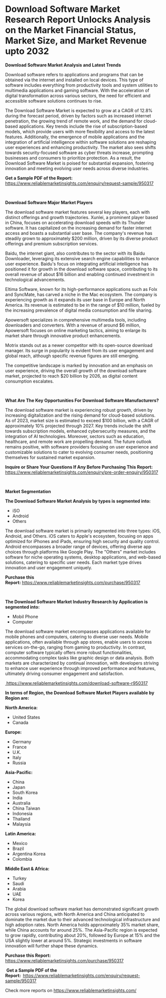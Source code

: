 <p><h1>Download Software Market Research Report Unlocks Analysis on the Market Financial Status, Market Size, and Market Revenue upto 2032</h1></p><p><strong>Download Software Market Analysis and Latest Trends</strong></p>
<p><p>Download software refers to applications and programs that can be obtained via the internet and installed on local devices. This type of software includes everything from productivity tools and system utilities to multimedia applications and gaming software. With the acceleration of digital transformation across various sectors, the need for efficient and accessible software solutions continues to rise.</p><p>The Download Software Market is expected to grow at a CAGR of 12.8% during the forecast period, driven by factors such as increased internet penetration, the growing trend of remote work, and the demand for cloud-based applications. Key trends include the rise of subscription-based models, which provide users with more flexibility and access to the latest features. Additionally, the emergence of mobile applications and the integration of artificial intelligence within software solutions are reshaping user experiences and enhancing productivity. The market also sees shifts towards security-focused software as cyber threats increase, prompting businesses and consumers to prioritize protection. As a result, the Download Software Market is poised for substantial expansion, fostering innovation and meeting evolving user needs across diverse industries.</p></p>
<p><strong>Get a Sample PDF of the Report:&nbsp;</strong> <a href="https://www.reliablemarketinsights.com/enquiry/request-sample/950317?utm_campaign=2185&utm_medium=2&utm_source=Github&utm_content=ia&utm_term=07032025&utm_id=download-software">https://www.reliablemarketinsights.com/enquiry/request-sample/950317</a></p>
<p>&nbsp;</p>
<p><strong>Download Software Major Market Players</strong></p>
<p><p>The download software market features several key players, each with distinct offerings and growth trajectories. Xunlei, a prominent player based in China, focuses on accelerating download speeds with its Thunder software. It has capitalized on the increasing demand for faster internet access and boasts a substantial user base. The company's revenue has steadily grown to approximately $200 million, driven by its diverse product offerings and premium subscription services.</p><p>Baidu, the internet giant, also contributes to the sector with its Baidu Downloader, leveraging its extensive search engine capabilities to enhance user experience. Baidu's focus on integrating artificial intelligence has positioned it for growth in the download software space, contributing to its overall revenue of about $16 billion and enabling continued investment in technological advancements.</p><p>Eltima Software, known for its high-performance applications such as Folx and SyncMate, has carved a niche in the Mac ecosystem. The company is experiencing growth as it expands its user base in Europe and North America. Its revenue is estimated to be in the range of $10 million, fueled by the increasing prevalence of digital media consumption and file sharing.</p><p>Apowersoft specializes in comprehensive multimedia tools, including downloaders and converters. With a revenue of around $6 million, Apowersoft focuses on online marketing tactics, aiming to enlarge its market share through innovative product enhancements.</p><p>Motrix stands out as a newer competitor with its open-source download manager. Its surge in popularity is evident from its user engagement and global reach, although specific revenue figures are still emerging.</p><p>The competitive landscape is marked by innovation and an emphasis on user experience, driving the overall growth of the download software market, projected to reach $20 billion by 2026, as digital content consumption escalates.</p></p>
<p>&nbsp;</p>
<p><strong>What Are The Key Opportunities For Download Software Manufacturers?</strong></p>
<p><p>The download software market is experiencing robust growth, driven by increasing digitalization and the rising demand for cloud-based solutions. As of 2023, market size is estimated to exceed $100 billion, with a CAGR of approximately 10% projected through 2027. Key trends include the shift towards subscription models, enhanced cybersecurity measures, and the integration of AI technologies. Moreover, sectors such as education, healthcare, and remote work are propelling demand. The future outlook remains positive, with software providers focusing on user experience and customizable solutions to cater to evolving consumer needs, positioning themselves for sustained market expansion.</p></p>
<p><strong>Inquire or Share Your Questions If Any Before Purchasing This Report:</strong> <a href="https://www.reliablemarketinsights.com/enquiry/pre-order-enquiry/950317?utm_campaign=2185&utm_medium=2&utm_source=Github&utm_content=ia&utm_term=07032025&utm_id=download-software">https://www.reliablemarketinsights.com/enquiry/pre-order-enquiry/950317</a></p>
<p>&nbsp;</p>
<p><strong>Market Segmentation</strong></p>
<p><strong>The Download Software Market Analysis by types is segmented into:</strong></p>
<p><ul><li>iSO</li><li>Android</li><li>Others</li></ul></p>
<p><p>The download software market is primarily segmented into three types: iOS, Android, and Others. iOS caters to Apple's ecosystem, focusing on apps optimized for iPhones and iPads, ensuring high security and quality control. Android encompasses a broader range of devices, offering diverse app choices through platforms like Google Play. The "Others" market includes software for niche operating systems, desktop applications, and web-based solutions, catering to specific user needs. Each market type drives innovation and user engagement uniquely.</p></p>
<p><strong>Purchase this Report:&nbsp;</strong><a href="https://www.reliablemarketinsights.com/purchase/950317?utm_campaign=2185&utm_medium=2&utm_source=Github&utm_content=ia&utm_term=07032025&utm_id=download-software">https://www.reliablemarketinsights.com/purchase/950317</a></p>
<p>&nbsp;</p>
<p><strong>The Download Software Market Industry Research by Application is segmented into:</strong></p>
<p><ul><li>Mobil Phone</li><li>Computer</li></ul></p>
<p><p>The download software market encompasses applications available for mobile phones and computers, catering to diverse user needs. Mobile applications, often available through app stores, enable users to access services on-the-go, ranging from gaming to productivity. In contrast, computer software typically offers more robust functionalities, accommodating complex tasks like graphic design or data analysis. Both markets are characterized by continual innovation, with developers striving to enhance user experience through improved performance and features, ultimately driving consumer engagement and satisfaction.</p></p>
<p><a href="https://www.reliablemarketinsights.com/download-software-r950317?utm_campaign=2185&utm_medium=2&utm_source=Github&utm_content=ia&utm_term=07032025&utm_id=download-software">&nbsp;https://www.reliablemarketinsights.com/download-software-r950317</a></p>
<p><strong>In terms of Region, the Download Software Market Players available by Region are:</strong></p>
<p>
    <p> <strong> North America: </strong>
        <ul>
            <li>United States</li>
            <li>Canada</li>
        </ul>
        </p> 
    <p> <strong> Europe: </strong>
        <ul>
            <li>Germany</li>
            <li>France</li>
            <li>U.K.</li>
            <li>Italy</li>
            <li>Russia</li>
        </ul>
        </p> 
    <p> <strong> Asia-Pacific: </strong>
        <ul>
            <li>China</li>
            <li>Japan</li>
            <li>South Korea</li>
            <li>India</li>
            <li>Australia</li>
            <li>China Taiwan</li>
            <li>Indonesia</li>
            <li>Thailand</li>
            <li>Malaysia</li>
        </ul>
        </p> 
    <p> <strong> Latin America: </strong>
        <ul>
            <li>Mexico</li>
            <li>Brazil</li>
            <li>Argentina Korea</li>
            <li>Colombia</li>
        </ul>
        </p> 
    <p> <strong> Middle East & Africa: </strong>
        <ul>
            <li>Turkey</li>
            <li>Saudi</li>
            <li>Arabia</li>
            <li>UAE</li>
            <li>Korea</li>
        </ul>
    </p>
    </p>
<p><p>The global download software market has demonstrated significant growth across various regions, with North America and China anticipated to dominate the market due to their advanced technological infrastructure and high adoption rates. North America holds approximately 35% market share, while China accounts for around 25%. The Asia-Pacific region is expected to grow rapidly, contributing about 20%, followed by Europe at 15% and the USA slightly lower at around 5%. Strategic investments in software innovation will further shape these dynamics.</p></p>
<p><strong>Purchase this Report: </strong><a href="https://www.reliablemarketinsights.com/purchase/950317?utm_campaign=2185&utm_medium=2&utm_source=Github&utm_content=ia&utm_term=07032025&utm_id=download-software">https://www.reliablemarketinsights.com/purchase/950317</a></p>
<p>&nbsp;<strong>Get a Sample PDF of the Report:&nbsp;&nbsp;</strong><a href="https://www.reliablemarketinsights.com/enquiry/request-sample/950317?utm_campaign=2185&utm_medium=2&utm_source=Github&utm_content=ia&utm_term=07032025&utm_id=download-software">https://www.reliablemarketinsights.com/enquiry/request-sample/950317</a></p>
<p><strong></strong></p>
<p>Check more reports on <a href="https://www.reliablemarketinsights.com/?utm_campaign=2185&utm_medium=2&utm_source=Github&utm_content=ia&utm_term=07032025&utm_id=download-software">https://www.reliablemarketinsights.com/</a></p>